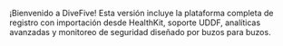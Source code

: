 ¡Bienvenido a DiveFive! Esta versión incluye la plataforma completa de registro con importación desde HealthKit, soporte UDDF, analíticas avanzadas y monitoreo de seguridad diseñado por buzos para buzos.
